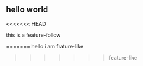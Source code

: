 ## hello world



<<<<<<< HEAD


this is a feature-follow

=======
hello i am frature-like
>>>>>>> feature-like

